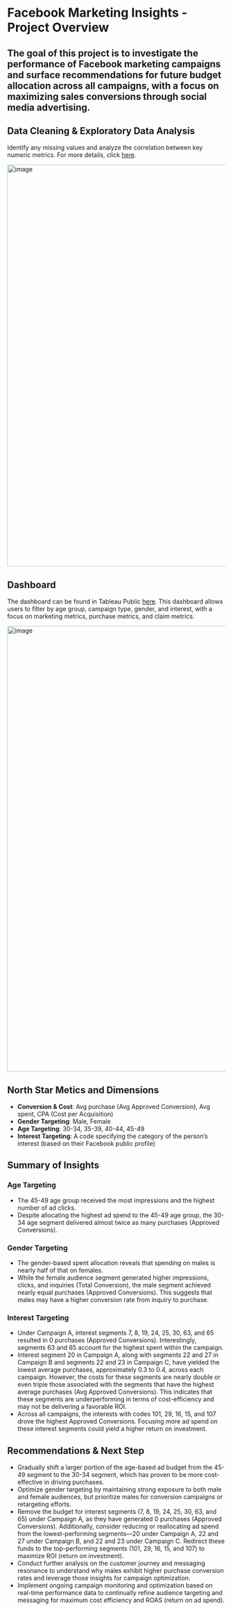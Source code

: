# Facebook Marketing Insights - Project Overview

## The goal of this project is to investigate the performance of Facebook marketing campaigns and surface recommendations for future budget allocation across all campaigns, with a focus on maximizing sales conversions through social media advertising.

## Data Cleaning & Exploratory Data Analysis

Identify any missing values and analyze the correlation between key numeric metrics. For more details, click [here](https://github.com/WittsMei/Facebook-campaign-analysis-with-recommendations./blob/main/Facebook%20Campaign%20Data%20Cleaning.ipynb).

<img width="926" alt="image" src="https://github.com/user-attachments/assets/ba84e0cf-9ac5-4b33-bcac-68bcdeba184c">





## Dashboard

The dashboard can be found in Tableau Public [here](https://public.tableau.com/app/profile/witts.jianming.mei/viz/FacebookCampaignPerformanceDsahboard/FacebookadsPerformanceDashboard?publish=yes). This dashboard allows users to filter by age group, campaign type, gender, and interest, with a focus on marketing metrics, purchase metrics, and claim metrics.


<img width="1027" alt="image" src="https://github.com/user-attachments/assets/c013c698-cbc9-4d06-bd3f-c106b6fe1a13">







## North Star Metics and Dimensions
- **Conversion & Cost**: Avg purchase (Avg Approved Conversion), Avg spent, CPA (Cost per Acquisition)
- **Gender Targeting**: Male, Female
- **Age Targeting**: 30-34, 35-39, 40-44, 45-49
- **Interest Targeting**: A code specifying the category of the person’s interest (based on their Facebook public profile)


## Summary of Insights

### Age Targeting
- The 45-49 age group received the most impressions and the highest number of ad clicks. 
- Despite allocating the highest ad spend to the 45-49 age group, the 30-34 age segment delivered almost twice as many purchases (Approved Conversions).

### Gender Targeting
- The gender-based spent allocation reveals that spending on males is nearly half of that on females.
- While the female audience segment generated higher impressions, clicks, and inquiries (Total Conversion), the male segment achieved nearly equal purchases (Approved Conversions). This suggests that males may have a higher conversion rate from inquiry to purchase.


### Interest Targeting
- Under Campaign A, interest segments 7, 8, 19, 24, 25, 30, 63, and 65 resulted in 0 purchases (Approved Conversions). Interestingly, segments 63 and 65 account for the highest spent within the campaign.
- Interest segment 20 in Campaign A, along with segments 22 and 27 in Campaign B and segments 22 and 23 in Campaign C, have yielded the lowest average purchases, approximately 0.3 to 0.4, across each campaign. However, the costs for these segments are nearly double or even triple those associated with the segments that have the highest average purchases (Avg Approved Conversions). This indicates that these segments are underperforming in terms of cost-efficiency and may not be delivering a favorable ROI.
- Across all campaigns, the interests with codes 101, 29, 16, 15, and 107 drove the highest Approved Conversions. Focusing more ad spend on these interest segments could yield a higher return on investment.


## Recommendations & Next Step
- Gradually shift a larger portion of the age-based ad budget from the 45-49 segment to the 30-34 segment, which has proven to be more cost-effective in driving purchases. 
- Optimize gender targeting by maintaining strong exposure to both male and female audiences, but prioritize males for conversion campaigns or retargeting efforts.
- Remove the budget for interest segments (7, 8, 19, 24, 25, 30, 63, and 65) under Campaign A, as they have generated 0 purchases (Approved Conversions). Additionally, consider reducing or reallocating ad spend from the lowest-performing segments—20 under Campaign A, 22 and 27 under Campaign B, and 22 and 23 under Campaign C. Redirect these funds to the top-performing segments (101, 29, 16, 15, and 107) to maximize ROI (return on investment).
- Conduct further analysis on the customer journey and messaging resonance to understand why males exhibit higher purchase conversion rates and leverage those insights for campaign optimization.
- Implement ongoing campaign monitoring and optimization based on real-time performance data to continually refine audience targeting and messaging for maximum cost efficiency and ROAS (return on ad spend).

